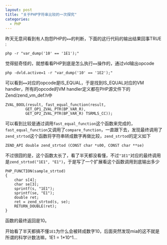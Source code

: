 ```yaml
---
layout: post
title: "关于PHP字符串比较的一次探究"
categories:
  - PHP
---
```


昨天无意间看到有人抱怨PHP的`==`的判断，下面的这行代码的输出结果回事TRUE :
	
	php -r "var_dump('10' == '1E1');"

觉得挺奇怪的，就想看看PHP到底是怎么执行`==`操作的，通过vld输出opcode

	php -dvld.active=1 -r "var_dump('10' == '1E2');"

可以看到`==`对应的opcode是IS_EQUAL，于是找到IS_EQUAL对应的VM handler，所有的opcode的VM handler定义都在PHP源文件下的Zend/zend_vm_def.h中

	ZVAL_BOOL(result, fast_equal_function(result,
             GET_OP1_ZVAL_PTR(BP_VAR_R),
             GET_OP2_ZVAL_PTR(BP_VAR_R) TSRMLS_CC));

可以看到比较是通过调用`fast_equal_function`这个函数来完成的，`fast_equal_function`又调用了`compare_function`，一直跟下去，发现最终调用了`zend_strtod`这个函数将字符串转成数字再做比较，`zend_strtod`的定义如下

	ZEND_API double zend_strtod (CONST char *s00, CONST char **se)

不过很囧的是，这个函数太长了，看了半天都没看懂，不过`"1E1"`对应的最终调用是`zend_strtod("1E1", "E1")`，于是写了一个扩展看这个函数调用到底输出多少

	PHP_FUNCTION(sample_strtod)
	{
		char s[4];
		char se[3];
		sprintf(s, "1E1");
		sprintf(se, "E1");
		double ret;
		ret = zend_strtod(s, se);
		RETURN_DOUBLE(ret);
	}

函数的最终返回是10。

开始看了半天都搞不懂`1E1`为什么会被转成数字10，后面突然发现mia的这不就是所谓的科学计数法嘛，1E1 = 1*10^1...
